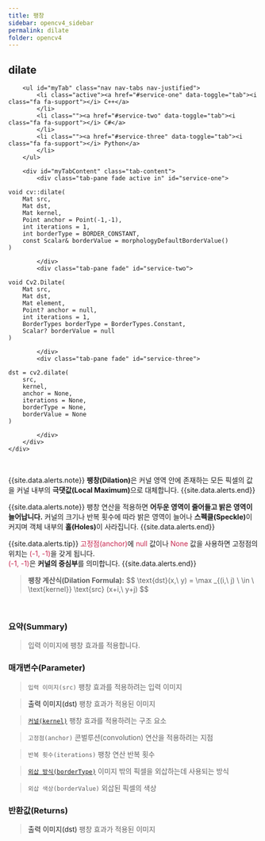 ```yaml
---
title: 팽창
sidebar: opencv4_sidebar
permalink: dilate
folder: opencv4
---
```


<div class="row">
    <div class="col-lg-12">
        <h2 class="page-header">dilate</h2>
    </div>
    <div class="col-lg-12">

        <ul id="myTab" class="nav nav-tabs nav-justified">
            <li class="active"><a href="#service-one" data-toggle="tab"><i class="fa fa-support"></i> C++</a>
            </li>
            <li class=""><a href="#service-two" data-toggle="tab"><i class="fa fa-support"></i> C#</a>
            </li>
            <li class=""><a href="#service-three" data-toggle="tab"><i class="fa fa-support"></i> Python</a>
            </li>
        </ul>

        <div id="myTabContent" class="tab-content">
            <div class="tab-pane fade active in" id="service-one">
<pre class="prettyprint"><code class="language-cpp">void cv::dilate(
    Mat src,
    Mat dst,
    Mat kernel,
    Point anchor = Point(-1,-1),
    int iterations = 1,
    int borderType = BORDER_CONSTANT,
    const Scalar& borderValue = morphologyDefaultBorderValue()
)</code></pre>
            </div>
            <div class="tab-pane fade" id="service-two">
<pre class="prettyprint"><code class="language-cs">void Cv2.Dilate(
    Mat src,
    Mat dst, 
    Mat element,
    Point? anchor = null,
    int iterations = 1,
    BorderTypes borderType = BorderTypes.Constant,
    Scalar? borderValue = null
)</code></pre>
            </div>
            <div class="tab-pane fade" id="service-three">
<pre class="prettyprint"><code class="language-py">dst = cv2.dilate(
    src, 
    kernel,
    anchor = None,
    iterations = None,
    borderType = None,
    borderValue = None
)</code></pre>
            </div>
        </div>
    </div>
</div>

<br>

{{site.data.alerts.note}}
<b>팽창(Dilation)</b>은 커널 영역 안에 존재하는 모든 픽셀의 값을 커널 내부의 <b>극댓값(Local Maximum)</b>으로 대체합니다.
{{site.data.alerts.end}}

{{site.data.alerts.note}}
팽창 연산을 적용하면 <b>어두운 영역이 줄어들고 밝은 영역이 늘어납니다.</b> 커널의 크기나 반복 횟수에 따라 밝은 영역이 늘어나 <b>스펙클(Speckle)</b>이 커지며 객체 내부의 <b>홀(Holes)</b>이 사라집니다.
{{site.data.alerts.end}}

{{site.data.alerts.tip}}
<font color="#c7254e">고정점(anchor)</font>에 <font color="#c7254e">null</font> 값이나 <font color="#c7254e">None</font> 값을 사용하면 고정점의 위치는 <font color="#c7254e">(-1, -1)</font>을 갖게 됩니다.<br>
<font color="#c7254e">(-1, -1)</font>은 <b>커널의 중심부</b>를 의미합니다.
{{site.data.alerts.end}}

<blockquote class="formula">
<b>팽창 계산식(Dilation Formula):</b>
$$ \text{dst}(x,\ y) = \max _{(i,\ j) \ \in \ \text{kernel}} \text{src} (x+i,\ y+j) $$
</blockquote>

<br>

### 요약(Summary)

> 입력 이미지에 팽창 효과를 적용합니다.

### 매개변수(Parameter)

> `입력 이미지(src)` 팽창 효과를 적용하려는 입력 이미지

> <a data-toggle="tooltip" data-original-title="{{site.data.glossary.only_C_CS}}">출력 이미지(dst)</a> 팽창 효과가 적용된 이미지

> [`커널(kernel)`](getStructuringElement) 팽창 효과를 적용하려는 구조 요소

> `고정점(anchor)` 콘벌루션(convolution) 연산을 적용하려는 지점

> `반복 횟수(iterations)` 팽창 연산 반복 횟수

> [`외삽 방식(borderType)`](BorderTypes) 이미지 밖의 픽셀을 외삽하는데 사용되는 방식

> `외삽 색상(borderValue)` 외삽된 픽셀의 색상

### 반환값(Returns)

> <a data-toggle="tooltip" data-original-title="{{site.data.glossary.only_Python}}">출력 이미지(dst)</a> 팽창 효과가 적용된 이미지
